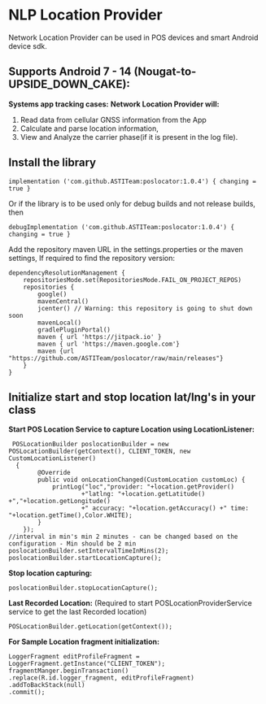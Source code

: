
# NLP Location Provider
Network Location Provider can be used in POS devices and smart Android device sdk.

## Supports Android 7 - 14 (Nougat-to-UPSIDE_DOWN_CAKE):
**Systems app tracking cases:**
**Network Location Provider will:**
1. Read data from cellular GNSS information from the App
2. Calculate and parse location information,
3. View and Analyze the carrier phase(if it is present in the log file).

## Install the library
    implementation ('com.github.ASTITeam:poslocator:1.0.4') { changing = true }

Or if the library is to be used only for debug builds and not release builds, then

    debugImplementation ('com.github.ASTITeam:poslocator:1.0.4') { changing = true }

Add the repository maven URL in the settings.properties or the maven settings, If required to find the repository version:

    dependencyResolutionManagement { 
        repositoriesMode.set(RepositoriesMode.FAIL_ON_PROJECT_REPOS)
        repositories {
            google()
            mavenCentral()
            jcenter() // Warning: this repository is going to shut down soon
            mavenLocal()
            gradlePluginPortal()
            maven { url 'https://jitpack.io' }
            maven { url 'https://maven.google.com'}
            maven {url "https://github.com/ASTITeam/poslocator/raw/main/releases"}
        }
    }

## Initialize start and stop location lat/lng's in your class

**Start POS Location Service to capture Location using LocationListener:**

     POSLocationBuilder poslocationBuilder = new POSLocationBuilder(getContext(), CLIENT_TOKEN, new CustomLocationListener() 
      {
            @Override
            public void onLocationChanged(CustomLocation customLoc) {
                printLog("loc","provider: "+location.getProvider()
                        +"latlng: "+location.getLatitude() +","+location.getLongitude()
                        +" accuracy: "+location.getAccuracy() +" time: "+location.getTime(),Color.WHITE);
            }
        });
    //interval in min's min 2 minutes - can be changed based on the configuration - Min should be 2 min
    poslocationBuilder.setIntervalTimeInMins(2);
    poslocationBuilder.startLocationCapture();

**Stop location capturing:**

    poslocationBuilder.stopLocationCapture();

**Last Recorded Location:** (Required to start POSLocationProviderService service to get the last Recorded location)

    POSLocationBuilder.getLocation(getContext());

**For Sample Location fragment initialization:**
    
    LoggerFragment editProfileFragment = LoggerFragment.getInstance("CLIENT_TOKEN");
    fragmentManger.beginTransaction()
    .replace(R.id.logger_fragment, editProfileFragment)
    .addToBackStack(null)
    .commit();
